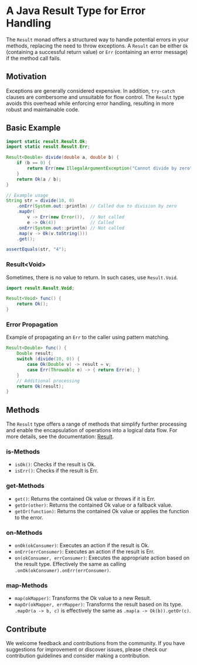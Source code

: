 # A Java Result Type for Error Handling

The `Result` monad offers a structured way to handle potential errors in your methods, replacing the need to throw exceptions. A `Result` can be either `Ok` (containing a successful return value) or `Err` (containing an error message) if the method call fails.

## Motivation

Exceptions are generally considered expensive. In addition, `try-catch` clauses are combersome and unsuitable for flow control. The `Result` type avoids this overhead while enforcing error handling, resulting in more robust and maintainable code.

## Basic Example

```java
import static result.Result.Ok;
import static result.Result.Err;

Result<Double> divide(double a, double b) {
    if (b == 0) {
        return Err(new IllegalArgumentException("Cannot divide by zero"));
    }
    return Ok(a / b);
}

// Example usage
String str = divide(10, 0)
    .onErr(System.out::println) // Called due to division by zero
    .mapOr(
        v -> Err(new Error()),  // Not called
        e -> Ok(4))             // Called
    .onErr(System.out::println) // Not called
    .map(v -> Ok(v.toString()))
    .get();

assertEquals(str, "4");
```

### Result\<Void>

Sometimes, there is no value to return. In such cases, use `Result.Void`.

```java
import result.Result.Void;

Result<Void> func() {
    return Ok();
}
```

### Error Propagation

Example of propagating an `Err` to the caller using pattern matching.

```java
Result<Double> func() {
    Double result; 
    switch (divide(10, 0)) {
        case Ok(Double v) -> result = v;
        case Err(Throwable e) -> { return Err(e); }
    }
    // Additional processing
    return Ok(result);
}
```

## Methods

The `Result` type offers a range of methods that simplify further processing and enable the encapsulation of operations into a logical data flow. For more details, see the documentation: [Result](doc/result/Result.html).

### is-Methods
- `isOk()`: Checks if the result is Ok.
- `isErr()`: Checks if the result is Err.

### get-Methods
- `get()`: Returns the contained Ok value or throws if it is Err.
- `getOr(other)`: Returns the contained Ok value or a fallback value.
- `getOr(function)`: Returns the contained Ok value or applies the function to the error.

### on-Methods
- `onOk(okConsumer)`: Executes an action if the result is Ok.
- `onErr(errConsumer)`: Executes an action if the result is Err.
- `on(okConsumer, errConsumer)`: Executes the appropriate action based on the result type. Effectively the same as calling `.onOk(okConsumer).onErr(errConsumer)`.

### map-Methods
- `map(okMapper)`: Transforms the Ok value to a new Result.
- `mapOr(okMapper, errMapper)`: Transforms the result based on its type. `.mapOr(a -> b, c)` is effectively the same as `.map(a -> Ok(b)).getOr(c)`.

## Contribute
We welcome feedback and contributions from the community. If you have suggestions for improvement or discover issues, please check our contribution guidelines and consider making a contribution.
